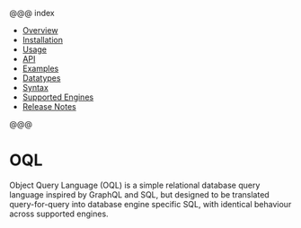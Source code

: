 @@@ index

* [Overview](overview.md)
* [Installation](installation.md)
* [Usage](usage.md)
* [API](api.md)
* [Examples](examples.md)
* [Datatypes](datatypes.md)
* [Syntax](syntax.md)
* [Supported Engines](supported-engines.md)
* [Release Notes](release-notes.md)

@@@

OQL
===

Object Query Language (OQL) is a simple relational database query language inspired by GraphQL and SQL, but designed to be translated query-for-query into database engine specific SQL, with identical behaviour across supported engines.

